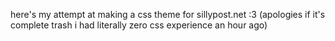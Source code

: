 here's my attempt at making a css theme for sillypost.net :3
(apologies if it's complete trash i had literally zero css experience an hour ago)
